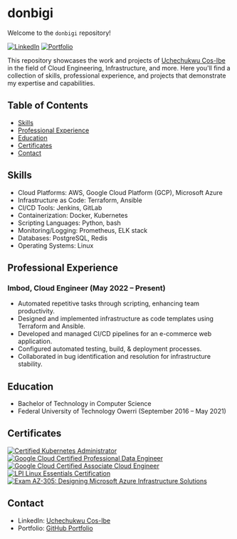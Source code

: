 # donbigi

Welcome to the `donbigi` repository!

[![LinkedIn](https://img.shields.io/badge/LinkedIn-Connect-blue.svg)](https://www.linkedin.com/in/cos-ibe/)
[![Portfolio](https://img.shields.io/badge/GitHub-Portfolio-lightgrey.svg)](https://github.com/donbigi)

This repository showcases the work and projects of [Uchechukwu Cos-Ibe](https://www.linkedin.com/in/cos-ibe/) in the field of Cloud Engineering, Infrastructure, and more. Here you'll find a collection of skills, professional experience, and projects that demonstrate my expertise and capabilities.

## Table of Contents

- [Skills](#skills)
- [Professional Experience](#professional-experience)
- [Education](#education)
- [Certificates](#certificates)
- [Contact](#contact)

## Skills

- Cloud Platforms: AWS, Google Cloud Platform (GCP), Microsoft Azure
- Infrastructure as Code: Terraform, Ansible
- CI/CD Tools: Jenkins, GitLab
- Containerization: Docker, Kubernetes
- Scripting Languages: Python, bash
- Monitoring/Logging: Prometheus, ELK stack
- Databases: PostgreSQL, Redis
- Operating Systems: Linux


## Professional Experience

### Imbod, Cloud Engineer (May 2022 – Present)

- Automated repetitive tasks through scripting, enhancing team productivity.
- Designed and implemented infrastructure as code templates using Terraform and Ansible.
- Developed and managed CI/CD pipelines for an e-commerce web application.
- Configured automated testing, build, & deployment processes.
- Collaborated in bug identification and resolution for infrastructure stability.

## Education

- Bachelor of Technology in Computer Science
- Federal University of Technology Owerri (September 2016 – May 2021)

## Certificates

[![Certified Kubernetes Administrator](https://img.shields.io/badge/-Certified%20Kubernetes%20Administrator-blue)](https://www.credly.com/badges/de9045a9-b637-4067-af43-56ec305629b3)
[![Google Cloud Certified Professional Data Engineer](https://img.shields.io/badge/-GCP%20Data%20Engineer-orange)](https://www.credential.net/a95627ea-5765-4ae9-b4a3-5c62703dd859)
[![Google Cloud Certified Associate Cloud Engineer](https://img.shields.io/badge/-GCP%20Cloud%20Engineer-yellow)](https://www.credential.net/4d1b6d44-5ed9-4d38-b15f-472bec974641)
[![LPI Linux Essentials Certification](https://img.shields.io/badge/-Linux%20Essentials-lightgrey)](http://lpi.org/v/LPI000571246/qgna5cewxv)
[![Exam AZ-305: Designing Microsoft Azure Infrastructure Solutions](https://img.shields.io/badge/-AZ--305%20Azure-blue)](https://www.microsoft.com/en-us/learning/exam-az-305.aspx)

## Contact

- LinkedIn: [Uchechukwu Cos-Ibe](https://www.linkedin.com/in/cos-ibe/)
- Portfolio: [GitHub Portfolio](https://github.com/donbigi)
